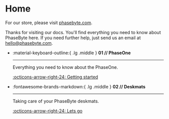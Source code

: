 # Home

For our store, please visit [phasebyte.com](https://www.phasebyte.com).

Thanks for visiting our docs. You'll find everything you need to know about PhaseByte here. If you need further help, just send us an email at hello@phasebyte.com.

<div class="grid cards" markdown>

-   :material-keyboard-outline:{ .lg .middle } __01 // PhaseOne__

    ---

    Everything you need to know about the PhaseOne.

    [:octicons-arrow-right-24: Getting started](01_PhaseOne/00_PhaseOne_General.md)

-   :fontawesome-brands-markdown:{ .lg .middle } __02 // Deskmats__

    ---

    Taking care of your PhaseByte deskmats.

    [:octicons-arrow-right-24: Lets go](02_Deskmats/02_Deskmats.md)




</div>